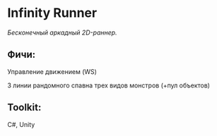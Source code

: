 # Infinity Runner
*Бесконечный аркадный 2D-раннер.*

## Фичи:

Управление движением (WS)

3 линии рандомного спавна трех видов монстров (+пул объектов)

## Toolkit:

C#, Unity
